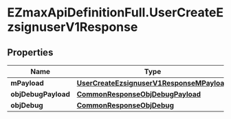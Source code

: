 # EZmaxApiDefinitionFull.UserCreateEzsignuserV1Response

## Properties

Name | Type | Description | Notes
------------ | ------------- | ------------- | -------------
**mPayload** | [**UserCreateEzsignuserV1ResponseMPayload**](UserCreateEzsignuserV1ResponseMPayload.md) |  | 
**objDebugPayload** | [**CommonResponseObjDebugPayload**](CommonResponseObjDebugPayload.md) |  | [optional] 
**objDebug** | [**CommonResponseObjDebug**](CommonResponseObjDebug.md) |  | [optional] 


